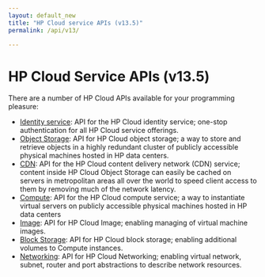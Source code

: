 ```yaml
---
layout: default_new
title: "HP Cloud service APIs (v13.5)"
permalink: /api/v13/

---
```

# HP Cloud Service APIs (v13.5)

There are a number of HP Cloud APIs available for your programming pleasure: 

* [Identity service](/api/v13/identity/): API for the HP Cloud identity service; one-stop authentication for all HP Cloud service offerings.
* [Object Storage](/api/object-storage/): API for HP Cloud object storage; a way to store and retrieve objects in a highly redundant cluster of publicly accessible physical machines hosted in HP data centers. 
* [CDN](/api/CDN/): API for the HP Cloud content delivery network (CDN) service; content inside HP Cloud Object Storage can easily be cached on servers in metropolitan areas all over the world to speed client access to them by removing much of the network latency.
* [Compute](/api/v13/compute/): API for the HP Cloud compute service; a way to instantiate virtual servers on publicly accessible physical machines hosted in HP data centers
* [Image](/api/v13/image/): API for HP Cloud Image; enabling managing of virtual machine images.
* [Block Storage](/api/v13/block-storage/): API for HP Cloud block storage; enabling additional volumes to Compute instances.
* [Networking](/api/v13/networking/): API for HP Cloud Networking; enabling virtual network, subnet, router and port abstractions to describe network resources.

